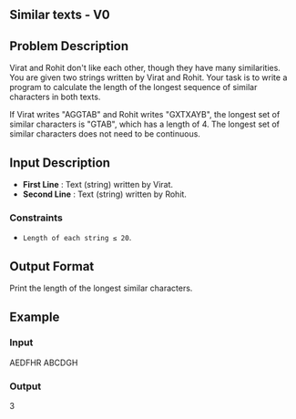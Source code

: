 ## Similar texts - V0

## Problem Description
Virat and Rohit don't like each other, though they have many similarities. You are given two strings written by Virat and Rohit. Your task is to write a program to calculate the length of the longest sequence of similar characters in both texts.

If Virat writes "AGGTAB" and Rohit writes "GXTXAYB", the longest set of similar characters is "GTAB", which has a length of 4. The longest set of similar characters does not need to be continuous.

## Input Description
- **First Line** : Text (string) written by Virat.
- **Second Line** : Text (string) written by Rohit.

### Constraints
- `Length of each string ≤ 20`.

## Output Format
Print the length of the longest similar characters.

## Example 
### Input 
AEDFHR
ABCDGH

### Output 
3

